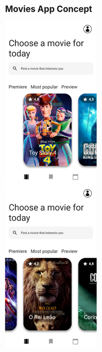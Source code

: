 # Movies App Concept

<img src="gitimg/img1.png" width="300">
<img src="gitimg/img2.png" width="300">